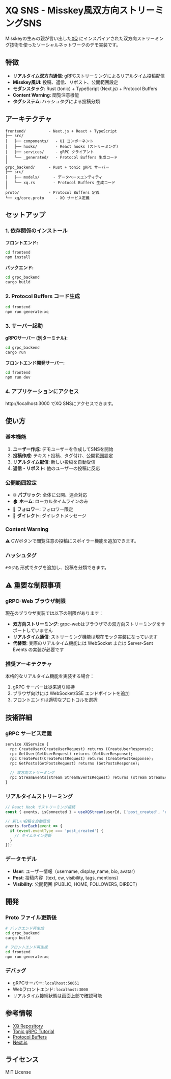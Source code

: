 # XQ SNS - Misskey風双方向ストリーミングSNS

Misskeyの生みの親が言い出した[XQ](https://github.com/misskey-dev/xq/tree/main)
にインスパイアされた双方向ストリーミング技術を使ったソーシャルネットワークのデモ実装です。

## 特徴

- **リアルタイム双方向通信**: gRPCストリーミングによるリアルタイム投稿配信
- **Misskey風UI**: 投稿、返信、リポスト、公開範囲設定
- **モダンスタック**: Rust (tonic) + TypeScript (Next.js) + Protocol Buffers
- **Content Warning**: 閲覧注意機能
- **タグシステム**: ハッシュタグによる投稿分類

## アーキテクチャ

```
frontend/          - Next.js + React + TypeScript
├── src/
│   ├── components/   - UI コンポーネント
│   ├── hooks/        - React hooks (ストリーミング)
│   ├── services/     - gRPC クライアント
│   └── _generated/   - Protocol Buffers 生成コード
│
grpc_backend/      - Rust + tonic gRPC サーバー
├── src/
│   ├── models/      - データベースエンティティ
│   └── xq.rs        - Protocol Buffers 生成コード
│
proto/             - Protocol Buffers 定義
└── xq/core.proto     - XQ サービス定義
```

## セットアップ

### 1. 依存関係のインストール

**フロントエンド:**
```bash
cd frontend
npm install
```

**バックエンド:**
```bash
cd grpc_backend
cargo build
```

### 2. Protocol Buffers コード生成

```bash
cd frontend
npm run generate:xq
```

### 3. サーバー起動

**gRPCサーバー (別ターミナル):**
```bash
cd grpc_backend
cargo run
```

**フロントエンド開発サーバー:**
```bash
cd frontend
npm run dev
```

### 4. アプリケーションにアクセス

http://localhost:3000 でXQ SNSにアクセスできます。

## 使い方

### 基本機能

1. **ユーザー作成**: デモユーザーを作成してSNSを開始
2. **投稿作成**: テキスト投稿、タグ付け、公開範囲設定
3. **リアルタイム配信**: 新しい投稿を自動受信
4. **返信・リポスト**: 他のユーザーの投稿に反応

### 公開範囲設定

- 🌐 **パブリック**: 全体に公開、連合対応
- 🏠 **ホーム**: ローカルタイムラインのみ
- 👥 **フォロワー**: フォロワー限定
- 📩 **ダイレクト**: ダイレクトメッセージ

### Content Warning

⚠️ CWボタンで閲覧注意の投稿にスポイラー機能を追加できます。

### ハッシュタグ

`#タグ名` 形式でタグを追加し、投稿を分類できます。

## ⚠️ 重要な制限事項

### gRPC-Web ブラウザ制限

現在のブラウザ実装では以下の制限があります：

- **双方向ストリーミング**: grpc-webはブラウザでの双方向ストリーミングをサポートしていません
- **リアルタイム通信**: ストリーミング機能は現在モック実装になっています
- **代替案**: 実際のリアルタイム機能には WebSocket または Server-Sent Events の実装が必要です

### 推奨アーキテクチャ

本格的なリアルタイム機能を実装する場合：
1. gRPC サーバーは従来通り維持
2. ブラウザ向けには WebSocket/SSE エンドポイントを追加
3. フロントエンドは適切なプロトコルを選択

## 技術詳細

### gRPC サービス定義

```protobuf
service XQService {
  rpc CreateUser(CreateUserRequest) returns (CreateUserResponse);
  rpc GetUser(GetUserRequest) returns (GetUserResponse);
  rpc CreatePost(CreatePostRequest) returns (CreatePostResponse);
  rpc GetPosts(GetPostsRequest) returns (GetPostsResponse);
  
  // 双方向ストリーミング
  rpc StreamEvents(stream StreamEventsRequest) returns (stream StreamEvent);
}
```

### リアルタイムストリーミング

```typescript
// React Hook でストリーミング接続
const { events, isConnected } = useXQStream(userId, ['post_created', 'user_updated']);

// 新しい投稿を自動受信
events.forEach(event => {
  if (event.eventType === 'post_created') {
    // タイムライン更新
  }
});
```

### データモデル

- **User**: ユーザー情報（username, display_name, bio, avatar）
- **Post**: 投稿内容（text, cw, visibility, tags, mentions）
- **Visibility**: 公開範囲 (PUBLIC, HOME, FOLLOWERS, DIRECT)

## 開発

### Proto ファイル更新後

```bash
# バックエンド再生成
cd grpc_backend
cargo build

# フロントエンド再生成
cd frontend
npm run generate:xq
```

### デバッグ

- gRPCサーバー: `localhost:50051`
- Webフロントエンド: `localhost:3000`
- リアルタイム接続状態は画面上部で確認可能

## 参考情報

- [XQ Repository](https://github.com/misskey-dev/xq/tree/main)
- [Tonic gRPC Tutorial](https://github.com/hyperium/tonic/blob/master/examples/src/helloworld/server.rs)
- [Protocol Buffers](https://developers.google.com/protocol-buffers)
- [Next.js](https://nextjs.org/)

## ライセンス

MIT License